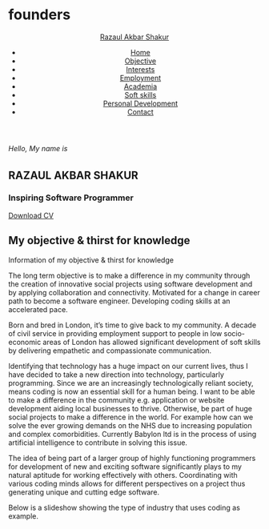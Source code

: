 # founders
<DOCTYPE html>
<html lang="eng">
<head>
  <meta charset="UTF-8">
  <meta name="viewport" content="width=device-width, initial-scale=1">
  <title>My website</title>
  <link rel="stylesheet" href="style.css">
  <script src="https://kit.fontawesome.com/f7aa48c21e.js" crossorigin="anonymous"></script>
  </head>
  <body>
 <!--- Start header--->
  <header>
    <div class="container">
     <div class="row">
  <div class="brand-name">
    <a href="" class="logo">Razaul Akbar Shakur</a>
  </div>
   <div class="navbar">
     <ul>
       <li><a href="" class="active">Home</a></li>
       <li><a href="">Objective</a></li>
       <li><a href="">Interests</a></li>
       <li><a href="">Employment</a></li>
       <li><a href="">Academia</a></li>
       <li><a href="">Soft skills</a></li>
       <li><a href="">Personal Development</a></li>
       <li><a href="">Contact</a></li>
   </ul> 
   </div>
      </div>
   </div>
  </header>
 <!---end Header--->
    
 <!---start home--->
<section class="home">
  <div class="container">
 <div class="row full-screen">
 <div class="home-content">
 <div class="block">
   <h6>Hello, My name is</h6>
   <h1>RAZAUL AKBAR SHAKUR</h1>
   <h3>Inspiring Software Programmer</h3> 
   <div class="cv-btn">
     <a href="">Download CV</a>
   </div>
 </div>  
 </div>
 </div>
  </div>
</section>
<!---end home--->

<!---start objective--->
<section class="objective-me">
  <div class="container">
    <div class="row">
      <div class="section-title">
        <h1>My objective & thirst for knowledge</h1>
        <p class="small text-uppercase">Information of my objective & thirst for knowledge</p>
   </div> 
   </div>
  <div class="row">
  <div class="about-content">
  <div class="row">
    
  <div class="img">
  </div>
  
  </div>
  <div class="text">
  <p>The long term objective is to make a difference in my community through the creation of innovative social projects using software development and by applying collaboration and connectivity. Motivated for a change in career path to become a software engineer. Developing coding skills at an accelerated pace.</p>
    <p>Born and bred in London, it’s time to give back to my community. A decade of civil service in providing employment support to people in low socio-economic areas of London has allowed significant development of soft skills by delivering empathetic and compassionate communication.</p>
    <p>Identifying that technology has a huge impact on our current lives, thus I have decided to take a new direction into technology, particularly programming. Since we are an increasingly technologically reliant society, means coding is now an essential skill for a human being. 
I want to be able to make a difference in the community e.g. application or website development aiding local businesses to thrive. Otherwise, be part of huge social projects to make a difference in the world. For example how can we solve the ever growing demands on the NHS due to increasing population and complex comorbidities. Currently Babylon ltd is in the process of using artificial intelligence to contribute in solving this issue. </p>
    <p>The idea of being part of a larger group of highly functioning programmers for development of new and exciting software significantly plays to my natural aptitude for working effectively with others. Coordinating with various coding minds allows for different perspectives on a project thus generating unique and cutting edge software.</p>
  <p>Below is a slideshow showing the type of industry that uses coding as example.</p> 
  </div>
    </div>
<!---links--->
<div class="social-links">
  <a href="https://www.linkedin.com/in/razaul-shakur-102569195/"><i class="fab fa-linkedin"></i></a>
  <a href="https://www.youtube.com/channel/UC_cqEiwMn03US8l1oKZrIow?view_as=subscriber"><i class="fab fa-youtube"></i></a>
  <a href="https://github.com/razaul123"><i class="fab fa-github-square"></i></a>
</div>
<!---image carousel--->
<div class="slideshow middle">
  <div class="slides">
  <div class="slide">
    </div>  
  </div>
  </div>
  <img src="https://i.pcmag.com/imagery/articles/05pGSLeBVTWQNoDPNG2midy-4.fit_scale.size_2698x1517.v1573262409.jpg" alt="">
  
   <img src="https://etfdb.com/media/W1siZiIsIjIwMjAvMDEvMDYvNjA4amU0M2Q2ZV9EZWZlbnNlX0VURnNfVGFrZV9GbGlnaHRfb25fQmV0c19vZl9SYWlzZWRfTWlsaXRhcnlfQWN0aW9uLmpwZyJdLFsicCIsInRodW1iIiwiMzAweDU2MF4iXV0/Defense%20ETFs%20Take%20Flight%20on%20Bets%20of%20Raised%20Military%20Action.jpg" alt="">
  

  <img src="https://images.theconversation.com/files/193721/original/file-20171108-6766-udash5.jpg?ixlib=rb-1.1.0&q=45&auto=format&w=926&fit=clip" alt="">
 
  <img src="https://hitinfrastructure.com/images/site/article_headers/_large/healthcare_content_management.jpg" alt="">
 
  <img src="https://inteng-storage.s3.amazonaws.com/img/iea/94w5peY26o/sizes/raas-robots-ie_md.jpg" alt="">
  
  <img src="https://edam.org.tr/wp-content/uploads/2020/01/ai.png" alt="">

  <img src="https://www.networksecurity.co.uk/networksecurity/cache/file/A46DC3D2-5EAC-4E69-A34280073F1223A8_W1200_Hauto.jpg" alt="">
 
  <img src="https://dash.mediaupdate.co.za/story/image/147600/147600.jpg" alt="">
  
  <img src="https://miro.medium.com/max/3200/0*f-YBCfsCVkm9meEK" alt="">

  <img src="https://thumbor.forbes.com/thumbor/960x0/https%3A%2F%2Fblogs-images.forbes.com%2Falejandrocremades%2Ffiles%2F2018%2F12%2Fbusiness-3605367_1920-1200x741.jpg" alt="">
  
  
 </div>  
  </div>
</section>
<!---end objecive--->

 </body>
</html>
